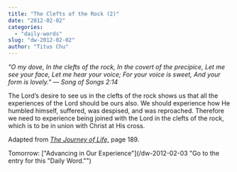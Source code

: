 ```yaml
---
title: "The Clefts of the Rock (2)"
date: "2012-02-02"
categories: 
  - "daily-words"
slug: "dw-2012-02-02"
author: "Titus Chu"
---
```


_"O my dove, In the clefts of the rock, In the covert of the precipice, Let me see your face, Let me hear your voice; For your voice is sweet, And your form is lovely." — Song of Songs 2:14_

The Lord’s desire to see us in the clefts of the rock shows us that all the experiences of the Lord should be ours also. We should experience how He humbled himself, suffered, was despised, and was reproached. Therefore we need to experience being joined with the Lord in the clefts of the rock, which is to be in union with Christ at His cross.

Adapted from _[The Journey of Life,](/book-journey "Go to the listing for this book.")_ page 189.

Tomorrow: ["Advancing in Our Experience"](/dw-2012-02-03 "Go to the entry for this "Daily Word."")
